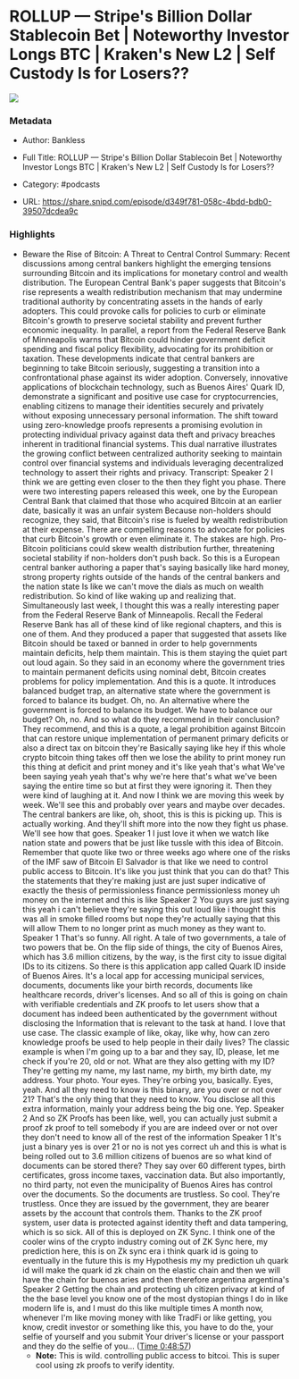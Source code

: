 # ROLLUP —  Stripe's Billion Dollar Stablecoin Bet | Noteworthy Investor Longs BTC | Kraken's New L2 | Self Custody Is for Losers??

![](https://wsrv.nl/?url=https%3A%2F%2Fstatic.libsyn.com%2Fp%2Fassets%2Fc%2Ff%2Fd%2F4%2Fcfd431701301218b%2Fbankless-logo_1.png&w=100&h=100)

### Metadata

- Author: Bankless
- Full Title: ROLLUP —  Stripe's Billion Dollar Stablecoin Bet | Noteworthy Investor Longs BTC | Kraken's New L2 | Self Custody Is for Losers??
- Category: #podcasts



- URL: https://share.snipd.com/episode/d349f781-058c-4bdd-bdb0-39507dcdea9c

### Highlights

- Beware the Rise of Bitcoin: A Threat to Central Control
  Summary:
  Recent discussions among central bankers highlight the emerging tensions surrounding Bitcoin and its implications for monetary control and wealth distribution.
  The European Central Bank's paper suggests that Bitcoin's rise represents a wealth redistribution mechanism that may undermine traditional authority by concentrating assets in the hands of early adopters. This could provoke calls for policies to curb or eliminate Bitcoin's growth to preserve societal stability and prevent further economic inequality.
  In parallel, a report from the Federal Reserve Bank of Minneapolis warns that Bitcoin could hinder government deficit spending and fiscal policy flexibility, advocating for its prohibition or taxation.
  These developments indicate that central bankers are beginning to take Bitcoin seriously, suggesting a transition into a confrontational phase against its wider adoption.
  Conversely, innovative applications of blockchain technology, such as Buenos Aires' Quark ID, demonstrate a significant and positive use case for cryptocurrencies, enabling citizens to manage their identities securely and privately without exposing unnecessary personal information. The shift toward using zero-knowledge proofs represents a promising evolution in protecting individual privacy against data theft and privacy breaches inherent in traditional financial systems. This dual narrative illustrates the growing conflict between centralized authority seeking to maintain control over financial systems and individuals leveraging decentralized technology to assert their rights and privacy.
  Transcript:
  Speaker 2
  I think we are getting even closer to the then they fight you phase. There were two interesting papers released this week, one by the European Central Bank that claimed that those who acquired Bitcoin at an earlier date, basically it was an unfair system Because non-holders should recognize, they said, that Bitcoin's rise is fueled by wealth redistribution at their expense. There are compelling reasons to advocate for policies that curb Bitcoin's growth or even eliminate it. The stakes are high. Pro-Bitcoin politicians could skew wealth distribution further, threatening societal stability if non-holders don't push back. So this is a European central banker authoring a paper that's saying basically like hard money, strong property rights outside of the hands of the central bankers and the nation state Is like we can't move the dials as much on wealth redistribution. So kind of like waking up and realizing that. Simultaneously last week, I thought this was a really interesting paper from the Federal Reserve Bank of Minneapolis. Recall the Federal Reserve Bank has all of these kind of like regional chapters, and this is one of them. And they produced a paper that suggested that assets like Bitcoin should be taxed or banned in order to help governments maintain deficits, help them maintain. This is them staying the quiet part out loud again. So they said in an economy where the government tries to maintain permanent deficits using nominal debt, Bitcoin creates problems for policy implementation. And this is a quote. It introduces balanced budget trap, an alternative state where the government is forced to balance its budget. Oh, no. An alternative where the government is forced to balance its budget. We have to balance our budget? Oh, no. And so what do they recommend in their conclusion? They recommend, and this is a quote, a legal prohibition against Bitcoin that can restore unique implementation of permanent primary deficits or also a direct tax on bitcoin they're Basically saying like hey if this whole crypto bitcoin thing takes off then we lose the ability to print money run this thing at deficit and print money and it's like yeah that's what We've been saying yeah yeah that's why we're here that's what we've been saying the entire time so but at first they were ignoring it. Then they were kind of laughing at it. And now I think we are moving this week by week. We'll see this and probably over years and maybe over decades. The central bankers are like, oh, shoot, this is this is picking up. This is actually working. And they'll shift more into the now they fight us phase. We'll see how that goes.
  Speaker 1
  I just love it when we watch like nation state and powers that be just like tussle with this idea of Bitcoin. Remember that quote like two or three weeks ago where one of the risks of the IMF saw of Bitcoin El Salvador is that like we need to control public access to Bitcoin. It's like you just think that you can do that? This the statements that they're making just are just super indicative of exactly the thesis of permissionless finance permissionless money uh money on the internet and this is like
  Speaker 2
  You guys are just saying this yeah i can't believe they're saying this out loud like i thought this was all in smoke filled rooms but nope they're actually saying that this will allow Them to no longer print as much money as they want to.
  Speaker 1
  That's so funny. All right. A tale of two governments, a tale of two powers that be. On the flip side of things, the city of Buenos Aires, which has 3.6 million citizens, by the way, is the first city to issue digital IDs to its citizens. So there is this application app called Quark ID inside of Buenos Aires. It's a local app for accessing municipal services, documents, documents like your birth records, documents like healthcare records, driver's licenses. And so all of this is going on chain with verifiable credentials and ZK proofs to let users show that a document has indeed been authenticated by the government without disclosing the Information that is relevant to the task at hand. I love that use case. The classic example of like, okay, like why, how can zero knowledge proofs be used to help people in their daily lives? The classic example is when I'm going up to a bar and they say, ID, please, let me check if you're 20, old or not. What are they also getting with my ID? They're getting my name, my last name, my birth, my birth date, my address. Your photo. Your eyes. They're orbing you, basically. Eyes, yeah. And all they need to know is this binary, are you over or not over 21? That's the only thing that they need to know. You disclose all this extra information, mainly your address being the big one. Yep.
  Speaker 2
  And so ZK Proofs has been like, well, you can actually just submit a proof zk proof to tell somebody if you are are indeed over or not over they don't need to know all of the rest of the information
  Speaker 1
  It's just a binary yes is over 21 or no is not yes correct uh and this is what is being rolled out to 3.6 million citizens of buenos are so what kind of documents can be stored there? They say over 60 different types, birth certificates, gross income taxes, vaccination data. But also importantly, no third party, not even the municipality of Buenos Aires has control over the documents. So the documents are trustless. So cool. They're trustless. Once they are issued by the government, they are bearer assets by the account that controls them. Thanks to the ZK proof system, user data is protected against identity theft and data tampering, which is so sick. All of this is deployed on ZK Sync. I think one of the cooler wins of the crypto industry coming out of ZK Sync here, my prediction here, this is on Zk sync era i think quark id is going to eventually in the future this is my Hypothesis my my prediction uh quark id will make the quark id zk chain on the elastic chain and then we will have the chain for buenos aries and then therefore argentina argentina's
  Speaker 2
  Getting the chain and protecting uh citizen privacy at kind of the the base level you know one of the most dystopian things I do in like modern life is, and I must do this like multiple times A month now, whenever I'm like moving money with like TradFi or like getting, you know, credit investor or something like this, you have to do the, your selfie of yourself and you submit Your driver's license or your passport and they do the selfie of you... ([Time 0:48:57](https://share.snipd.com/snip/dfa111ce-1c15-4e30-be95-66132b13e8ef))
    - **Note:** This is wild. controlling public access to bitcoi. This is super cool using zk proofs to verify identity.
